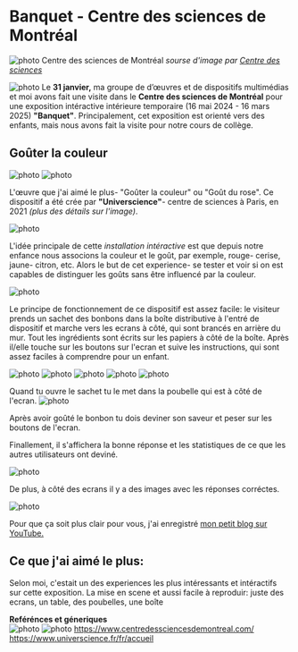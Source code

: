 # Banquet - Centre des sciences de Montréal

![photo](medias/Centre_edifice.jpeg)
Centre des sciences de Montréal *sourse d'image par [Centre des sciences](https://www.centredessciencesdemontreal.com/information-visiteurs)*

![photo](medias/banquet_entree_rada.jpg)
Le **31 janvier,** ma groupe de d’œuvres et de dispositifs multimédias et moi avons fait une visite dans le **Centre des sciences de Montréal** pour une exposition intéractive intérieure temporaire (16 mai 2024 - 16 mars 2025) **"Banquet"**. Principalement, cet exposition est orienté vers des enfants, mais nous avons fait la visite pour notre cours de collège.
## Goûter la couleur

![photo](medias/gouter_la_couleur.jpg)
![photo](medias/gout_du_rose.jpg)

L'œuvre que j'ai aimé le plus- "Goûter la couleur" ou "Goût du rose". Ce dispositif a été crée par **"Universcience"**- centre de sciences à Paris, en 2021 *(plus des détails sur l'image)*.

![photo](medias/gout_du_rose_generiques.jpg)

L'idée principale de cette *installation intéractive* est que depuis notre enfance nous associons la couleur et le goût, par exemple, rouge- cerise, jaune- citron, etc. Alors le but de cet experience- se tester et voir si on est capables de distinguer les goûts sans être influencé par la couleur.

![photo](medias/en_quelque_mots.jpg)

Le principe de fonctionnement de ce dispositif est assez facile: le visiteur prends un sachet des bonbons dans la boîte distributive à l'entré de dispositif et marche vers les ecrans à côté, qui sont brancés en arrière du mur. Tout les ingrédients sont écrits sur les papiers à côté de la boîte. Après il/elle touche sur les boutons sur l'ecran et suive les instructions, qui sont assez faciles à comprendre pour un enfant.

![photo](medias/bonbons.jpg)
![photo](medias/ingredients.jpg)
![photo](medias/croquis-1_petit.jpg)
![photo](medias/croquis-2_petit.jpg)
![photo](medias/le_principe.jpg)

Quand tu ouvre le sachet tu le met dans la poubelle qui est à côté de l'ecran.
![photo](medias/poubelle_2.jpg)

Après avoir goûté le bonbon tu dois deviner son saveur et peser sur les boutons de l'ecran.

Finallement, il s'affichera la bonne réponse et les statistiques de ce que les autres utilisateurs ont deviné.

![photo](medias/statistiques.jpg)

De plus, à côté des ecrans il y a des images avec les réponses corréctes.

![photo](medias/les_gouts-optimize.gif)

Pour que ça soit plus clair pour vous, j'ai enregistré [mon petit blog sur YouTube.](https://youtu.be/HBgw46AmXJ8) <br>

## Ce que j'ai aimé le plus:
Selon moi, c'estait un des experiences les plus intéressants et intéractifs sur cette exposition. La mise en scene et aussi facile à reproduir: juste des ecrans, un table, des poubelles, une boîte

**Reférénces et géneriques** <br>
![photo](medias/banquet_gerneriques_1.jpg)
![photo](medias/banquet_gerneriques_2.jpg)
https://www.centredessciencesdemontreal.com/<br>
https://www.universcience.fr/fr/accueil
